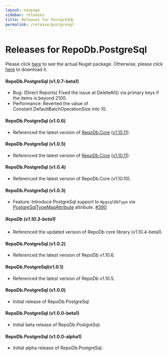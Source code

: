 ```yaml
---
layout: navpage
sidebar: releases
title: Releases for PostgreSQL
permalink: /release/postgresql
---
```


# Releases for RepoDb.PostgreSql

Please click [here](https://www.nuget.org/packages/RepoDb.PostgreSql) to see the actual Nuget package. Otherwise, please click [here](https://www.nuget.org/api/v2/package/RepoDb.PostgreSql) to download it.


#### RepoDb.PostgreSql (v1.0.7-beta1)

- Bug: (Direct Reports) Fixed the issue at DeleteAll() via primary keys if the items is beyond 2100.
- Performance: Reverted the value of Constant.DefaultBatchOperationSize into 10.


#### RepoDb.PostgreSql (v1.0.6)

- Referenced the latest version of [RepoDb.Core](https://www.nuget.org/packages/RepoDb) ([v1.10.11](http://repodb.net/release/core#repodb-v11011)).


#### RepoDb.PostgreSql (v1.0.5)

- Referenced the latest version of [RepoDb.Core](https://www.nuget.org/packages/RepoDb) ([v1.10.11](http://repodb.net/release/core#repodb-v11011)).


#### RepoDb.PostgreSql (v1.0.4)

- Referenced the latest version of RepoDb.Core (v1.10.10).


#### RepoDb.PostgreSql (v1.0.3)

- Feature: Introduce PostgreSql support to `NpgsqlDbType` via [PostgreSqlTypeMapAttribute](/attribute/postgresqltypemapattribute) attribute. [#390](https://github.com/mikependon/RepoDb/issues/390)


##### RepoDb (v1.10.3-beta1)

- Referenced the updated version of RepoDb core library (v1.10.4-beta1).


#### RepoDb.PostgreSql (v1.0.2)

- Referenced the latest version of RepoDb v1.10.6.


#### RepoDb.PostgreSql(v1.0.1)

- Referenced the latest version of RepoDb v1.10.5.


#### RepoDb.PostgreSql (v1.0.0)

- Initial release of RepoDb.PostgreSql.


#### RepoDb.PostgreSql (v1.0.0-beta1)

- Initial beta release of RepoDb.PostgreSql.


#### RepoDb.PostgreSql (v1.0.0-alpha1)

- Initial alpha release of RepoDb.PostgreSql.
